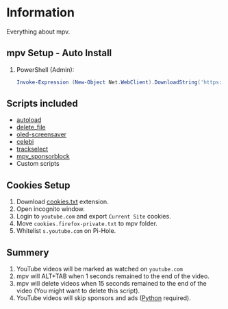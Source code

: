 # Information

Everything about mpv.

## mpv Setup - Auto Install

1. PowerShell (Admin):

   ```powershell
   Invoke-Expression (New-Object Net.WebClient).DownloadString('https://raw.githubusercontent.com/ByKsTv/Everything/main/Windows/mpv/Download.ps1')

   ```

## Scripts included

- [autoload](https://github.com/mpv-player/mpv/blob/master/TOOLS/lua/autoload.lua)
- [delete_file](https://github.com/zenyd/mpv-scripts/blob/master/delete_file.lua)
- [oled-screensaver](https://github.com/Akemi/mpv-oled-screensaver/blob/master/oled-screensaver.lua)
- [celebi](https://github.com/po5/celebi/blob/master/celebi.lua)
- [trackselect](https://github.com/po5/trackselect/blob/master/trackselect.lua)
- [mpv_sponsorblock](https://github.com/po5/mpv_sponsorblock)
- Custom scripts

## Cookies Setup

1. Download [cookies.txt](https://addons.mozilla.org/en-US/firefox/addon/cookies-txt/) extension.
2. Open incognito window.
3. Login to `youtube.com` and export `Current Site` cookies.
4. Move `cookies.firefox-private.txt` to mpv folder.
5. Whitelist `s.youtube.com` on Pi-Hole.

## Summery

1. YouTube videos will be marked as watched on `youtube.com`
2. mpv will ALT+TAB when 1 seconds remained to the end of the video.
3. mpv will delete videos when 15 seconds remained to the end of the video (You might want to delete this script).
4. YouTube videos will skip sponsors and ads ([Python](https://www.python.org/downloads/) required).
